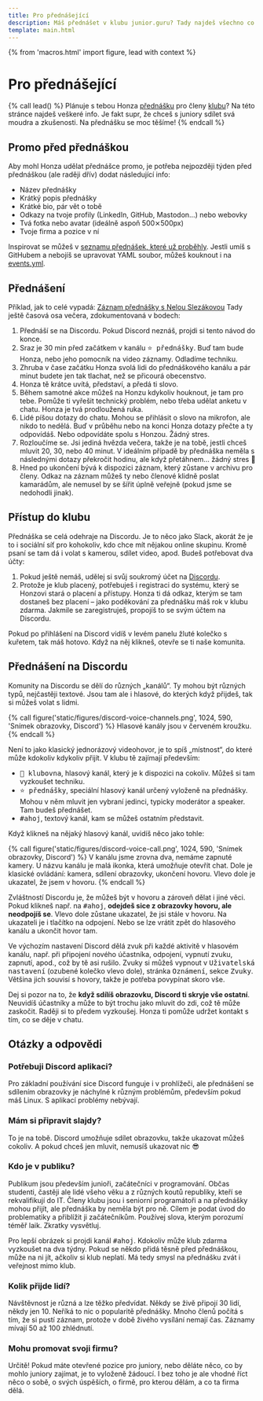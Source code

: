 ```yaml
---
title: Pro přednášející
description: Máš přednášet v klubu junior.guru? Tady najdeš všechno co potřebuješ
template: main.html
---
```


{% from 'macros.html' import figure, lead with context %}

# Pro přednášející

{% call lead() %}
  Plánuje s tebou Honza [přednášku](events.md) pro členy [klubu](club.md)? Na této stránce najdeš veškeré info. Je fakt supr, že chceš s juniory sdílet svá moudra a zkušenosti. Na přednášku se moc těšíme!
{% endcall %}

## Promo před přednáškou

Aby mohl Honza udělat přednášce promo, je potřeba nejpozději týden před přednáškou (ale raději dřív) dodat následující info:

-    Název přednášky
-    Krátký popis přednášky
-    Krátké bio, pár vět o tobě
-    Odkazy na tvoje profily (LinkedIn, GitHub, Mastodon…) nebo webovky
-    Tvá fotka nebo avatar (ideálně aspoň 500⨯500px)
-    Tvoje firma a pozice v ní

Inspirovat se můžeš v [seznamu přednášek, které už proběhly](events.md). Jestli umíš s GitHubem a nebojíš se upravovat YAML soubor, můžeš kouknout i na [events.yml](https://github.com/juniorguru/junior.guru/blob/main/jg/coop/data/events.yml).

## Přednášení

Příklad, jak to celé vypadá: [Záznam přednášky s Nelou Slezákovou](https://youtu.be/FIijszEVQHY)
Tady ještě časová osa večera, zdokumentovaná v bodech:

1.  Přednáší se na Discordu.
    Pokud Discord neznáš, projdi si tento návod do konce.
2.  Sraz je 30 min před začátkem v kanálu <kbd>⭐️ přednášky</kbd>.
    Buď tam bude Honza, nebo jeho pomocník na video záznamy.
    Odladíme techniku.
3.  Zhruba v čase začátku Honza svolá lidi do přednáškového kanálu a pár minut budete jen tak tlachat, než se přicourá obecenstvo.
4.  Honza tě krátce uvítá, představí, a předá ti slovo.
5.  Během samotné akce můžeš na Honzu kdykoliv houknout, je tam pro tebe.
    Pomůže ti vyřešit technický problém, nebo třeba udělat anketu v chatu.
    Honza je tvá prodloužená ruka.
6.  Lidé píšou dotazy do chatu.
    Mohou se přihlásit o slovo na mikrofon, ale nikdo to nedělá.
    Buď v průběhu nebo na konci Honza dotazy přečte a ty odpovídáš.
    Nebo odpovídáte spolu s Honzou.
    Žádný stres.
7.  Rozloučíme se.
    Jsi jediná hvězda večera, takže je na tobě, jestli chceš mluvit 20, 30, nebo 40 minut.
    V ideálním případě by přednáška neměla s následnými dotazy překročit hodinu, ale když přetáhnem…
    žádný stres 🙂
8.  Hned po ukončení bývá k dispozici záznam, který zůstane v archivu pro členy.
    Odkaz na záznam můžeš ty nebo členové klidně poslat kamarádům, ale nemusel by se šířit úplně veřejně (pokud jsme se nedohodli jinak).

## Přístup do klubu

Přednáška se celá odehraje na Discordu. Je to něco jako Slack, akorát že je to i sociální síť pro kohokoliv, kdo chce mít nějakou online skupinu. Kromě psaní se tam dá i volat s kamerou, sdílet video, apod. Budeš potřebovat dva účty:

1.  Pokud ještě nemáš, udělej si svůj soukromý účet na [Discordu](https://discord.com/).
2.  Protože je klub placený, potřebuješ i registraci do systému, který se Honzovi stará o placení a přístupy.
    Honza ti dá odkaz, kterým se tam dostaneš bez placení – jako poděkování za přednášku máš rok v klubu zdarma.
    Jakmile se zaregistruješ, propojíš to se svým účtem na Discordu.

Pokud po přihlášení na Discord vidíš v levém panelu žluté kolečko s kuřetem, tak máš hotovo.
Když na něj klikneš, otevře se ti naše komunita.

## Přednášení na Discordu

Komunity na Discordu se dělí do různých „kanálů“.
Ty mohou být různých typů, nejčastěji textové.
Jsou tam ale i hlasové, do kterých když přijdeš, tak si můžeš volat s lidmi.

{% call figure('static/figures/discord-voice-channels.png', 1024, 590, 'Snímek obrazovky, Discord') %}
  Hlasové kanály jsou v červeném kroužku.
{% endcall %}

Není to jako klasický jednorázový videohovor, je to spíš „místnost“, do které může kdokoliv kdykoliv přijít.
V klubu tě zajímají především:

- <kbd>🎲 klubovna</kbd>, hlasový kanál, který je k dispozici na cokoliv. Můžeš si tam vyzkoušet techniku.
- <kbd>⭐️ přednášky</kbd>, speciální hlasový kanál určený vyloženě na přednášky. Mohou v něm mluvit jen vybraní jedinci, typicky moderátor a speaker. Tam budeš přednášet.
- <kbd>#ahoj</kbd>, textový kanál, kam se můžeš ostatním představit.

Když klikneš na nějaký hlasový kanál, uvidíš něco jako tohle:

{% call figure('static/figures/discord-voice-call.png', 1024, 590, 'Snímek obrazovky, Discord') %}
  V kanálu jsme zrovna dva, nemáme zapnuté kamery.
  U názvu kanálu je malá ikonka, která umožňuje otevřít chat.
  Dole je klasické ovládání: kamera, sdílení obrazovky, ukončení hovoru.
  Vlevo dole je ukazatel, že jsem v hovoru.
{% endcall %}

Zvláštností Discordu je, že můžeš být v hovoru a zároveň dělat i jiné věci.
Pokud klikneš např. na <kbd>#ahoj</kbd>, **odejdeš sice z obrazovky hovoru, ale neodpojíš se**.
Vlevo dole zůstane ukazatel, že jsi stále v hovoru.
Na ukazateli je i tlačítko na odpojení.
Nebo se lze vrátit zpět do hlasového kanálu a ukončit hovor tam.

Ve výchozím nastavení Discord dělá zvuk při každé aktivitě v hlasovém kanálu, např. při připojení nového účastníka, odpojení, vypnutí zvuku, zapnutí, apod., což by tě asi rušilo.
Zvuky si můžeš vypnout v <kbd>Uživatelská nastavení</kbd> (ozubené kolečko vlevo dole), stránka <kbd>Oznámení</kbd>, sekce <kbd>Zvuky</kbd>. Většina jich souvisí s hovory, takže je potřeba povypínat skoro vše.

Dej si pozor na to, že **když sdílíš obrazovku, Discord ti skryje vše ostatní**.
Neuvidíš účastníky a může to být trochu jako mluvit do zdi, což tě může zaskočit.
Raději si to předem vyzkoušej.
Honza ti pomůže udržet kontakt s tím, co se děje v chatu.

## Otázky a odpovědi

### Potřebuji Discord aplikaci?

Pro základní používání sice Discord funguje i v prohlížeči, ale přednášení se sdílením obrazovky je náchylné k různým problémům, především pokud máš Linux.
S aplikací problémy nebývají.

### Mám si připravit slajdy?

To je na tobě.
Discord umožňuje sdílet obrazovku, takže ukazovat můžeš cokoliv.
A pokud chceš jen mluvit, nemusíš ukazovat nic 😎

### Kdo je v publiku?

Publikum jsou především junioři, začátečníci v programování. Občas studenti, častěji ale lidé všeho věku a z různých koutů republiky, kteří se rekvalifikují do IT. Členy klubu jsou i seniorní programátoři a na přednášky mohou přijít, ale přednáška by neměla být pro ně. Cílem je podat úvod do problematiky a přiblížit ji začátečníkům. Používej slova, kterým porozumí téměř laik. Zkratky vysvětluj.

Pro lepší obrázek si projdi kanál <kbd>#ahoj</kbd>.
Kdokoliv může klub zdarma vyzkoušet na dva týdny. Pokud se někdo přidá těsně před přednáškou, může na ni jít, ačkoliv si klub neplatí. Má tedy smysl na přednášku zvát i veřejnost mimo klub.

### Kolik přijde lidí?

Návštěvnost je různá a lze těžko předvídat. Někdy se živě připojí 30 lidí, někdy jen 10. Neříká to nic o popularitě přednášky. Mnoho členů počítá s tím, že si pustí záznam, protože v době živého vysílání nemají čas. Záznamy mívají 50 až 100 zhlédnutí.

### Mohu promovat svoji firmu?

Určitě! Pokud máte otevřené pozice pro juniory, nebo děláte něco, co by mohlo juniory zajímat, je to vyloženě žádoucí. I bez toho je ale vhodné říct něco o sobě, o svých úspěších, o firmě, pro kterou dělám, a co ta firma dělá.
